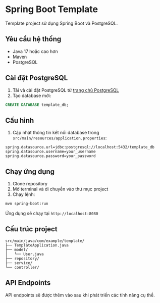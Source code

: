 # Spring Boot Template

Template project sử dụng Spring Boot và PostgreSQL.

## Yêu cầu hệ thống

- Java 17 hoặc cao hơn
- Maven
- PostgreSQL

## Cài đặt PostgreSQL

1. Tải và cài đặt PostgreSQL từ [trang chủ PostgreSQL](https://www.postgresql.org/download/)
2. Tạo database mới:
```sql
CREATE DATABASE template_db;
```

## Cấu hình

1. Cập nhật thông tin kết nối database trong `src/main/resources/application.properties`:
```properties
spring.datasource.url=jdbc:postgresql://localhost:5432/template_db
spring.datasource.username=your_username
spring.datasource.password=your_password
```

## Chạy ứng dụng

1. Clone repository
2. Mở terminal và di chuyển vào thư mục project
3. Chạy lệnh:
```bash
mvn spring-boot:run
```

Ứng dụng sẽ chạy tại `http://localhost:8080`

## Cấu trúc project

```
src/main/java/com/example/template/
├── TemplateApplication.java
├── model/
│   └── User.java
├── repository/
├── service/
└── controller/
```

## API Endpoints

API endpoints sẽ được thêm vào sau khi phát triển các tính năng cụ thể. 